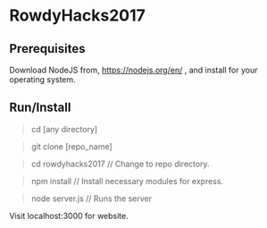 # RowdyHacks2017

## Prerequisites
Download NodeJS from, https://nodejs.org/en/ , and install for your operating system.

## Run/Install
> cd [any directory]

> git clone [repo_name]

> cd rowdyhacks2017 // Change to repo directory.

> npm install // Install necessary modules for express.

> node server.js // Runs the server

Visit localhost:3000 for website.
